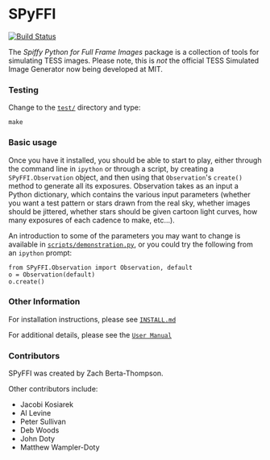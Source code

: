 SPyFFI
======

[![Build Status](https://travis-ci.org/TESScience/SPyFFI.svg?branch=master)](https://travis-ci.org/TESScience/SPyFFI)

The *Spiffy Python for Full Frame Images* package is a collection of
tools for simulating TESS images. Please note, this is *not* the official
TESS Simulated Image Generator now being developed at MIT.

### Testing

Change to the [`test/`](test/) directory and type:

    make

### Basic usage

Once you have it installed, you should be able to start to play,
either through the command line in `ipython` or through a script, by
creating a `SPyFFI.Observation` object, and then using that
`Observation`'s `create()` method to generate all its exposures.
Observation takes as an input a Python dictionary, which contains the
various input parameters (whether you want a test pattern or stars
drawn from the real sky, whether images should be jittered, whether
stars should be given cartoon light curves, how many exposures of each
cadence to make, etc...).

An introduction to some of the parameters you
may want to change is available in
[`scripts/demonstration.py`](scripts/demonstration.py), or you
could try the following from an `ipython` prompt:

    from SPyFFI.Observation import Observation, default
    o = Observation(default)
    o.create()

### Other Information

For installation instructions, please see [`INSTALL.md`](INSTALL.md)

For additional details, please see the 
[`User Manual`](https://docs.google.com/document/d/1EYwhLq8iRSLVoeTKls7dGEf4LrJ14vA-9UyhfDGhnVA)

### Contributors

SPyFFI was created by Zach Berta-Thompson.

Other contributors include:

  - Jacobi Kosiarek
  - Al Levine
  - Peter Sullivan
  - Deb Woods
  - John Doty
  - Matthew Wampler-Doty
